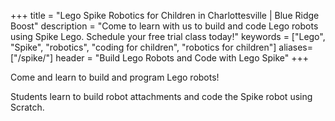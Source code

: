 +++
title = "Lego Spike Robotics for Children in Charlottesville | Blue Ridge Boost"
description = "Come to learn with us to build and code Lego robots using Spike Lego. Schedule your free trial class today!"
keywords = ["Lego", "Spike", "robotics",  "coding for children", "robotics for children"]
aliases=["/spike/"]
header = "Build Lego Robots and Code with Lego Spike"
+++

Come and learn to build and program Lego robots!

Students learn to build robot attachments and code the Spike robot using Scratch.

